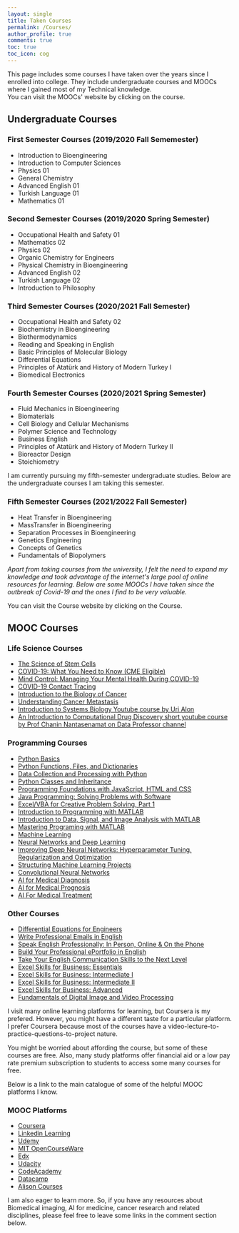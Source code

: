 ```yaml
---
layout: single
title: Taken Courses
permalink: /Courses/
author_profile: true
comments: true
toc: true
toc_icon: cog
---
```

This page includes some courses I have taken over the years since I enrolled into college. They include undergraduate courses and MOOCs where I gained most of my Technical knowledge.        
You can visit the MOOCs' website by clicking on the course.  

## Undergraduate Courses  
### First Semester Courses (2019/2020 Fall Sememester)  
 * Introduction to Bioengineering
 * Introduction to Computer Sciences
 * Physics 01
 * General Chemistry
 * Advanced English 01
 * Turkish Language 01
 * Mathematics 01

### Second Semester Courses (2019/2020 Spring Semester)  
* Occupational Health and Safety 01
* Mathematics 02
* Physics 02
* Organic Chemistry for Engineers
* Physical Chemistry in Bioengineering
* Advanced English 02
* Turkish Language 02
* Introduction to Philosophy

### Third Semester Courses (2020/2021 Fall Semester)
* Occupational Health and Safety 02
* Biochemistry in Bioengineering
* Biothermodynamics
* Reading and Speaking in English
* Basic Principles of Molecular Biology
* Differential Equations
* Principles of Atatürk and History of Modern Turkey I
* Biomedical Electronics

### Fourth Semester Courses (2020/2021 Spring Semester)
* Fluid Mechanics in Bioengineering
* Biomaterials
* Cell Biology and Cellular Mechanisms
* Polymer Science and Technology
* Business English
* Principles of Atatürk and History of Modern Turkey II
* Bioreactor Design 
* Stoichiometry

I am currently pursuing my fifth-semester undergraduate studies. Below are the undergraduate courses I am taking this semester.  

### Fifth Semester Courses (2021/2022 Fall Semester)
* Heat Transfer in Bioengineering
* MassTransfer in Bioengineering
* Separation Processes in Bioengineering
* Genetics Engineering
* Concepts of Genetics
* Fundamentals of Biopolymers

_Apart from taking courses from the university, I felt the need to expand my knowledge and took advantage of the internet's large pool of online resources for learning. Below are some MOOCs I have taken since the outbreak of Covid-19 and the ones I find to be very valuable._    

You can visit the Course website by clicking on the Course.

## MOOC Courses  
### Life Science Courses   
  * [The Science of Stem Cells](https://www.coursera.org/learn/stem-cells?)
  * [COVID-19: What You Need to Know (CME Eligible)](https://www.coursera.org/learn/covid-19-what-you-need-to-know?page=2&index=prod_all_products_term_optimization)
  * [Mind Control: Managing Your Mental Health During COVID-19](https://www.coursera.org/learn/manage-health-covid-19)
  * [COVID-19 Contact Tracing](https://www.coursera.org/learn/covid-19-contact-tracing)
  * [Introduction to the Biology of Cancer](https://www.coursera.org/learn/cancer#syllabus)
  * [Understanding Cancer Metastasis](https://www.coursera.org/learn/cancer-metastasis?)
  * [Introduction to Systems Biology Youtube course by Uri Alon](https://www.youtube.com/playlist?list=PL40534E9D6A5A2DE9) 
  * [An Introduction to Computational Drug Discovery short youtube course by Prof Chanin Nantasenamat on Data Professor channel](https://www.youtube.com/watch?v=RL25hgfLd8Q&list=PLtqF5YXg7GLlQJUv9XJ3RWdd5VYGwBHrP&index=28&t=100s)
 
### Programming Courses  
  * [Python Basics](https://www.coursera.org/learn/python-basics?specialization=python-3-programming)
  * [Python Functions, Files, and Dictionaries](https://www.coursera.org/learn/python-functions-files-dictionaries?specialization=python-3-programming)
  * [Data Collection and Processing with Python](https://www.coursera.org/learn/data-collection-processing-python?specialization=python-3-programming)
  * [Python Classes and Inheritance](https://www.coursera.org/learn/python-classes-inheritance?specialization=python-3-programming)
  * [Programming Foundations with JavaScript, HTML and CSS](https://www.coursera.org/learn/duke-programming-web?specialization=java-programming)
  * [Java Programming: Solving Problems with Software](https://www.coursera.org/learn/java-programming?specialization=java-programming)
  * [Excel/VBA for Creative Problem Solving, Part 1](https://www.coursera.org/learn/excel-vba-for-creative-problem-solving-part-1?specialization=excel-vba-creative-problem-solving)
  * [Introduction to Programming with MATLAB](https://www.coursera.org/learn/matlab?specialization=matlab-programming-engineers-scientists)
  * [Introduction to Data, Signal, and Image Analysis with MATLAB](https://www.coursera.org/learn/matlab-image-processing)
  * [Mastering Programing with MATLAB]()
  * [Machine Learning](https://www.coursera.org/learn/machine-learning?)
  * [Neural Networks and Deep Learning](https://www.coursera.org/learn/neural-networks-deep-learning?specialization=deep-learning)
  * [Improving Deep Neural Networks: Hyperparameter Tuning, Regularization and Optimization](https://www.coursera.org/learn/deep-neural-network?specialization=deep-learning)
  * [Structuring Machine Learning Projects](https://www.coursera.org/learn/machine-learning-projects?specialization=deep-learning)
  * [Convolutional Neural Networks](https://www.coursera.org/learn/convolutional-neural-networks?)  
  * [AI for Medical Diagnosis](https://www.coursera.org/learn/ai-for-medical-diagnosis?specialization=ai-for-medicine)
  * [AI for Medical Prognosis](https://www.coursera.org/learn/ai-for-medical-prognosis)
  * [AI For Medical Treatment](https://www.coursera.org/learn/ai-for-medical-treatment)

### Other Courses
  * [Differential Equations for Engineers](https://www.coursera.org/learn/differential-equations-engineers)
  * [Write Professional Emails in English](https://www.coursera.org/learn/professional-emails-english?specialization=improve-english)
  * [Speak English Professionally: In Person, Online & On the Phone](https://www.coursera.org/learn/speak-english-professionally?specialization=improve-english)
  * [Build Your Professional ePortfolio in English](https://www.coursera.org/learn/eportfolio-english?specialization=improve-english)
  * [Take Your English Communication Skills to the Next Level](https://www.coursera.org/learn/english-communication-capstone?specialization=improve-english)
  * [Excel Skills for Business: Essentials](https://www.coursera.org/learn/excel-essentials?specialization=excel)
  * [Excel Skills for Business: Intermediate I](https://www.coursera.org/learn/excel-intermediate-1?specialization=excel)
  * [Excel Skills for Business: Intermediate II](https://www.coursera.org/learn/excel-intermediate-2?specialization=excel)
  * [Excel Skills for Business: Advanced](https://www.coursera.org/learn/excel-advanced?specialization=excel)
  * [Fundamentals of Digital Image and Video Processing](https://www.coursera.org/learn/digital?)
 
 
I visit many online learning platforms for learning, but Coursera is my prefered. However, you might have a different taste for a particular platform. I prefer Coursera because most of the courses have a video-lecture-to-practice-questions-to-project nature. 

You might be worried about affording the course, but some of these courses are free. Also, many study platforms offer financial aid or a low pay rate premium subscription to students to access some many courses for free.  

Below is a link to the main catalogue of some of the helpful MOOC platforms I know.  

### MOOC Platforms  
* [Coursera](https://www.coursera.org/)
* [Linkedin Learning](https://learning.linkedin.com/)
* [Udemy](https://www.udemy.com/)
* [MIT OpenCourseWare](https://ocw.mit.edu/)
* [Edx](https://www.edx.org/)
* [Udacity](https://www.udacity.com/)
* [CodeAcademy](https://www.codecademy.com/)
* [Datacamp](https://www.datacamp.com/)
* [Alison Courses](https://alison.com/)

I am also eager to learn more. So, if you have any resources about Biomedical imaging, AI for medicine, cancer research and related disciplines, please feel free to leave some links in the comment section below.  
